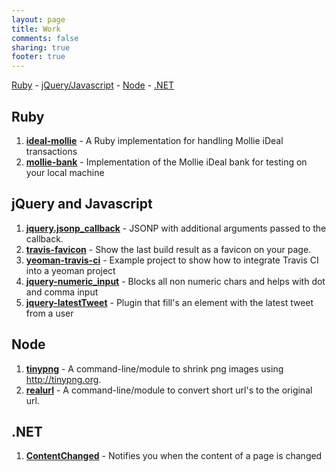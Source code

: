 ```yaml
---
layout: page
title: Work
comments: false
sharing: true
footer: true
---
```


[Ruby](#ruby) - [jQuery/Javascript](#jquery) - [Node](#node) - [.NET](#net)

## <a id="ruby"></a>Ruby

1. **[ideal-mollie](http://manuel.manuelles.nl/ideal-mollie)** - A Ruby implementation for handling Mollie iDeal transactions
2. **[mollie-bank](http://manuel.manuelles.nl/mollie-bank)** - Implementation of the Mollie iDeal bank for testing on your local machine

## <a id="jquery"></a>jQuery and Javascript

1. **[jquery.jsonp_callback](http://manuel.manuelles.nl/jquery.jsonp_callback)** - JSONP with additional arguments passed to the callback.
2. **[travis-favicon](http://manuel.manuelles.nl/travis-favicon)** - Show the last build result as a favicon on your page.
3. **[yeoman-travis-ci](https://github.com/manuelvanrijn/yeoman-travis-ci)** - Example project to show how to integrate Travis CI into a yeoman project
4. **[jquery-numeric_input](http://manuel.manuelles.nl/jquery-numeric_input)** - Blocks all non numeric chars and helps with dot and comma input
5. **[jquery-latestTweet](http://manuel.manuelles.nl/jquery-latestTweet)** - Plugin that fill's an element with the latest tweet from a user

## <a id="node"></a>Node

1. **[tinypng](https://github.com/manuelvanrijn/node-tinypng)** - A command-line/module to shrink png images using http://tinypng.org.
2. **[realurl](http://manuel.manuelles.nl/node-realurl)** - A command-line/module to convert short url's to the original url.

## <a id="net"></a>.NET

1. **[ContentChanged](http://manuel.manuelles.nl/ContentChanged)** - Notifies you when the content of a page is changed
